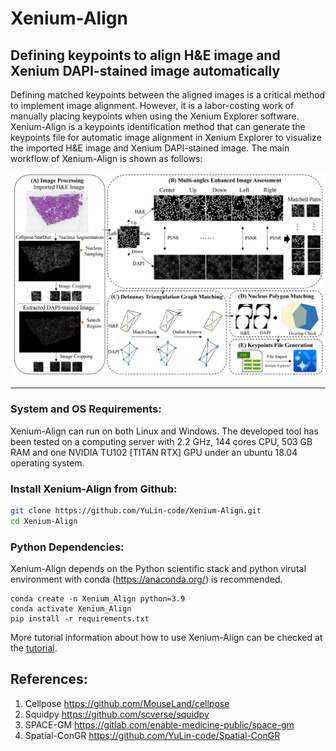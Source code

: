 # Xenium-Align

## Defining keypoints to align H&E image and Xenium DAPI-stained image automatically

Defining matched keypoints between the aligned images is a critical method to implement image alignment. However, it is a labor-costing work of manually placing keypoints when using the Xenium Explorer software. Xenium-Align is a keypoints identification method that can generate the keypoints file for automatic image alignment in Xenium Explorer to visualize the imported H&E image and Xenium DAPI-stained image. The main workflow of Xenium-Align is shown as follows:

![Xenium-Align workflow](docs/images/workflow.jpg)

--------------------------------------------------------------------------------

### System and OS Requirements: 

Xenium-Align can run on both Linux and Windows. The developed tool has been tested on a computing server with 2.2 GHz, 144 cores CPU, 503 GB RAM and one NVIDIA TU102 [TITAN RTX] GPU under an ubuntu 18.04 operating system.

### Install Xenium-Align from Github:

```bash
git clone https://github.com/YuLin-code/Xenium-Align.git
cd Xenium-Align
```

### Python Dependencies: 

Xenium-Align depends on the Python scientific stack and python virutal environment with conda (<https://anaconda.org/>) is recommended.

```shell
conda create -n Xenium_Align python=3.9
conda activate Xenium_Align
pip install -r requirements.txt
```

More tutorial information about how to use Xenium-Align can be checked at the [tutorial](https://github.com/YuLin-code/Xenium-Align/tree/master/tutorial).

## References:

1. Cellpose <https://github.com/MouseLand/cellpose>
2. Squidpy <https://github.com/scverse/squidpy>
3. SPACE-GM <https://gitlab.com/enable-medicine-public/space-gm>
4. Spatial-ConGR <https://github.com/YuLin-code/Spatial-ConGR>